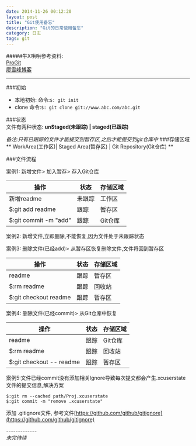 ```yaml
---
date: 2014-11-26 00:12:20
layout: post
title: "Git使用备忘"
description: "Git的日常使用备忘"
category: 日志
tags: git 
---
```


#####牛X哄哄参考资料:	
[ProGit](http://git-scm.com/book/zh/v1)		
[廖雪峰博客](http://www.liaoxuefeng.com/wiki/0013739516305929606dd18361248578c67b8067c8c017b000)
	
------
	
###初始	
* 本地初始:	命令:```$: git init```
* clone  	命令:```$: git clone git://www.abc.com/abc.git```	

###状态	
文件有两种状态:
**unStaged(未跟踪) | staged(已跟踪)**

*备注:只有已跟踪的文件才能提交到暂存区,之后才能提交到git仓库中*	
###存储区域	
** WorkArea(工作区)| Staged Area(暂存区) | Git Repository(Git仓库) **
	
				
###文件流程
	
案例1: 新增文件> 加入暂存> 存入Git仓库		

操作						|	状态		|	存储区域
---------------------	|	----	|	------
新增readme				|	未跟踪	|	工作区
$:git add readme		|	跟踪		|	暂存区
$:git commit -m "add"  |	跟踪		|	Git仓库
	
案例2: 新增文件,立即删除,不能恢复,因为文件处于未跟踪状态
		
案例3: 删除文件(已经add)> 从暂存区恢复删除文件,文件将回到暂存区		

操作						|	状态		|	存储区域
---------------------	|	----	|	------
readme					|	跟踪		|	暂存区
$:rm readme			 	|	跟踪		|	回收站
$:git checkout readme	|	跟踪		|	暂存区
		
案例4: 删除文件(已经commit)> 从Git仓库中恢复	

操作						|	状态		|	存储区域
---------------------	|	----	|	------
readme					|	跟踪		|	Git仓库
$:rm readme			 	|	跟踪		|	回收站
$:git checkout -- readme	|	跟踪		|	暂存区	
	
案例5:文件已经commit没有添加相关Ignore导致每次提交都会产生.xcuserstate文件的提交信息,解决方案		
	
```
$:git rm --cached path/Proj.xcuserstate
$:git commit -m "remove .xcuserstate"

```
添加 .gitignore文件, 参考文件[https://github.com/github/gitignore](https://github.com/github/gitignore)	
	
*-------------*		
*未完待续*
	
